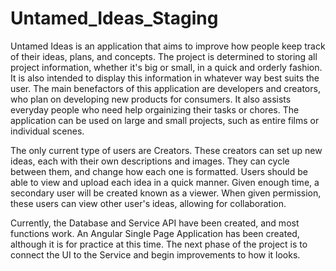 # Untamed_Ideas_Staging

Untamed Ideas is an application that aims to improve how people keep track of their ideas, plans, and concepts. The project is determined to storing all project information, whether it's big or small, in a quick and orderly fashion. It is also intended to display this information in whatever way best suits the user. The main benefactors of this application are developers and creators, who plan on developing new products for consumers. It also assists everyday people who need help orgainizing their tasks or chores. The application can be used on large and small projects, such as entire films or individual scenes.

The only current type of users are Creators. These creators can set up new ideas, each with their own descriptions and images. They can cycle between them, and change how each one is formatted. Users should be able to view and upload each idea in a quick manner. Given enough time, a secondary user will be created known as a viewer. When given permission, these users can view other user's ideas, allowing for collaboration.

Currently, the Database and Service API have been created, and most functions work. An Angular Single Page Application has been created, although it is for practice at this time. The next phase of the project is to connect the UI to the Service and begin improvements to how it looks.
